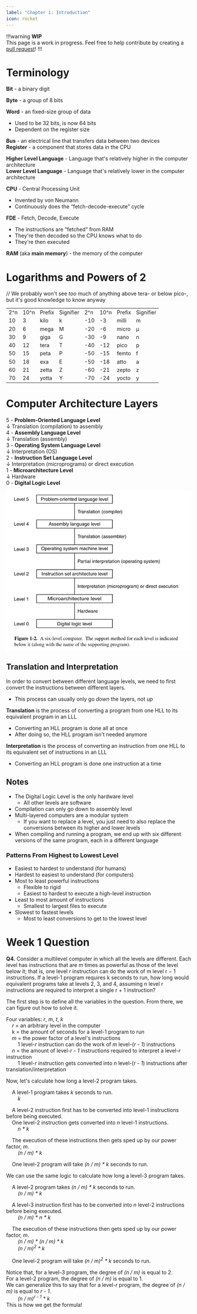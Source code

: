 ```yaml
---
label: "Chapter 1: Introduction"
icon: rocket
---
```

!!!warning
**WIP**<br/>
This page is a work in progress. Feel free to help contribute by creating a [pull request](https://github.com/lunauii/bcit-resources/pulls)!
!!!

# Terminology
**Bit** - a binary digit

**Byte** - a group of 8 bits

**Word** - an fixed-size group of data
- Used to be 32 bits, is now 64 bits
- Dependent on the register size

**Bus** - an electrical line that transfers data between two devices\
**Register** - a component that stores data in the CPU

**Higher Level Language** - Language that's relatively higher in the computer architecture\
**Lower Level Language** - Language that's relatively lower in the computer architecture

**CPU** - Central Processing Unit
- Invented by von Neumann
- Continuously does the “fetch-decode-execute” cycle

**FDE** - Fetch, Decode, Execute
- The instructions are “fetched” from RAM
- They're then decoded so the CPU knows what to do
- They're then executed

**RAM** (aka **main memory**) - the memory of the computer

# Logarithms and Powers of 2
// We probably won't see *too* much of anything above tera- or below pico-, but it's good knowledge to know anyway
<table>
<tr>
<td>2^n</td><td>10^n</td><td>Prefix</td><td>Signifier</td>
<td>2^n</td><td>10^n</td><td>Prefix</td><td>Signifier</td>
</tr><tr>
<td>10</td><td>3</td><td>kilo</td><td>k</td>
<td>-10</td><td>-3</td><td>milli</td><td>m</td>
</tr><tr>
<td>20</td><td>6</td><td>mega</td><td>M</td>
<td>-20</td><td>-6</td><td>micro</td><td>μ</td>
</tr><tr>
<td>30</td><td>9</td><td>giga</td><td>G</td>
<td>-30</td><td>-9</td><td>nano</td><td>n</td>
</tr><tr>
<td>40</td><td>12</td><td>tera</td><td>T</td>
<td>-40</td><td>-12</td><td>pico</td><td>p</td>
</tr><tr>
<td>50</td><td>15</td><td>peta</td><td>P</td>
<td>-50</td><td>-15</td><td>femto</td><td>f</td>
</tr><tr>
<td>50</td><td>18</td><td>exa</td><td>E</td>
<td>-50</td><td>-18</td><td>atto</td><td>a</td>
</tr><tr>
<td>60</td><td>21</td><td>zetta</td><td>Z</td>
<td>-60</td><td>-21</td><td>zepto</td><td>z</td>
</tr><tr>
<td>70</td><td>24</td><td>yotta</td><td>Y</td>
<td>-70</td><td>-24</td><td>yocto</td><td>y</td>
</tr>
</table>

# Computer Architecture Layers
5 - **Problem-Oriented Language Level**<br>
    ↓ Translation (compilation) to assembly<br>
4 - **Assembly Language Level**<br>
    ↓ Translation (assembly)<br>
3 - **Operating System Language Level**<br>
    ↓ Interpretation (OS)<br>
2 - **Instruction Set Language Level**<br>
    ↓ Interpretation (microprograms) or direct execution<br>
1 - **Microarchitecture Level**<br>
    ↓ Hardware<br>
0 - **Digital Logic Level**

![image](./diagrams/d1_six_level_computer.png)

## Translation and Interpretation
In order to convert between different language levels, we need to first convert the instructions between different layers.
- This process can usually only go *down* the layers, not *up*

**Translation** is the process of converting a program from one HLL to its equivalent program in an LLL
- Converting an HLL program is done all at once
- After doing so, the HLL program isn't needed anymore

**Interpretation** is the process of converting an instruction from one HLL to its equivalent set of instructions in an LLL
- Converting an HLL program is done one instruction at a time

## Notes
- The Digital Logic Level is the only hardware level
  - All other levels are software
- Compilation can only go down to assembly level
- Multi-layered computers are a modular system
  - If you want to replace a level, you just need to also replace the conversions between its higher and lower levels
- When compiling and running a program, we end up with six different versions of the same program, each in a different language

### Patterns From Highest to Lowest Level
- Easiest to hardest to understand (for humans)
- Hardest to easiest to understand (for computers)
- Most to least powerful instructions
  - Flexible to rigid
  - Easiest to hardest to execute a high-level instruction
- Least to most amount of instructions
  - Smallest to largest files to execute
- Slowest to fastest levels
  - Most to least conversions to get to the lowest level

# Week 1 Question

**Q4.** Consider a multilevel computer in which all the levels are different. Each level has instructions that are m times as powerful as those of the level below it; that is, one level r instruction can do the work of m level r − 1 instructions. If a level-1 program requires k seconds to run, how long would equivalent programs take at levels 2, 3, and 4, assuming n level r instructions are required to interpret a single r + 1 instruction?

The first step is to define all the variables in the question. From there, we can figure out how to solve it.

Four variables: *r*, *m*, *t*, *k*\
&nbsp;&nbsp;&nbsp;&nbsp;*r* = an arbitrary level in the computer\
&nbsp;&nbsp;&nbsp;&nbsp;k = the amount of seconds for a level-1 program to run\
&nbsp;&nbsp;&nbsp;&nbsp;*m* = the power factor of a level's instructions\
&nbsp;&nbsp;&nbsp;&nbsp;&nbsp;&nbsp;&nbsp;&nbsp;1 level-*r* instruction can do the work of *m* level-(*r - 1*) instructions\
&nbsp;&nbsp;&nbsp;&nbsp;*n* = the amount of level-*r - 1* instructions required to interpret a level-*r* instruction\
&nbsp;&nbsp;&nbsp;&nbsp;&nbsp;&nbsp;&nbsp;&nbsp;1 level-*r* instruction gets converted into *n* level-(*r - 1*) instructions after translation/interpretation

Now, let's calculate how long a level-2 program takes.

&nbsp;&nbsp;&nbsp;&nbsp;A level-1 program takes *k* seconds to run.\
&nbsp;&nbsp;&nbsp;&nbsp;&nbsp;&nbsp;&nbsp;&nbsp;*k*

&nbsp;&nbsp;&nbsp;&nbsp;A level-2 instruction first has to be converted into level-1 instructions before being executed.\
&nbsp;&nbsp;&nbsp;&nbsp;One level-2 instruction gets converted into *n* level-1 instructions.\
&nbsp;&nbsp;&nbsp;&nbsp;&nbsp;&nbsp;&nbsp;&nbsp;*n \* k*

&nbsp;&nbsp;&nbsp;&nbsp;The execution of these instructions then gets sped up by our power factor, *m*.\
&nbsp;&nbsp;&nbsp;&nbsp;&nbsp;&nbsp;&nbsp;&nbsp;*(n / m) \* k*

&nbsp;&nbsp;&nbsp;&nbsp;One level-2 program will take *(n / m) \* k* seconds to run.

We can use the same logic to calculate how long a level-3 program takes.

&nbsp;&nbsp;&nbsp;&nbsp;A level-2 program takes *(n / m) \* k* seconds to run.\
&nbsp;&nbsp;&nbsp;&nbsp;&nbsp;&nbsp;&nbsp;&nbsp;*(n / m) \* k*

&nbsp;&nbsp;&nbsp;&nbsp;A level-3 instruction first has to be converted into *n* level-2 instructions before being executed.\
&nbsp;&nbsp;&nbsp;&nbsp;&nbsp;&nbsp;&nbsp;&nbsp;*(n / m) \* n \* k*

&nbsp;&nbsp;&nbsp;&nbsp;The execution of these instructions then gets sped up by our power factor, *m*.\
&nbsp;&nbsp;&nbsp;&nbsp;&nbsp;&nbsp;&nbsp;&nbsp;*(n / m) \* (n / m) \* k*\
&nbsp;&nbsp;&nbsp;&nbsp;&nbsp;&nbsp;&nbsp;&nbsp;*(n / m)<sup>2</sup> \* k*

&nbsp;&nbsp;&nbsp;&nbsp;One level-2 program will take *(n / m)<sup>2</sup> \* k* seconds to run.

Notice that, for a level-3 program, the degree of *(n / m)* is equal to 2.\
For a level-2 program, the degree of *(n / m)* is equal to 1.\
We can generalize this to say that for a level-*r* program, the degree of *(n / m)* is equal to *r - 1*.\
&nbsp;&nbsp;&nbsp;&nbsp;&nbsp;&nbsp;&nbsp;&nbsp;*(n / m)<sup>r - 1</sup> \* k*\
This is how we get the formula!